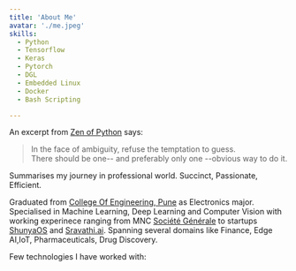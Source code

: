 ```yaml
---
title: 'About Me'
avatar: './me.jpeg'
skills:
  - Python
  - Tensorflow
  - Keras
  - Pytorch
  - DGL
  - Embedded Linux
  - Docker
  - Bash Scripting

---
```


An excerpt from [Zen of Python](https://www.python.org/dev/peps/pep-0020/) says:

>In the face of ambiguity, refuse the temptation to guess.  
>There should be one-- and preferably only one --obvious way to do it.

Summarises my journey in professional world. Succinct, Passionate, Efficient.

Graduated from [College Of Engineering, Pune](https://www.coep.org.in/) as Electronics major. Specialised in Machine Learning, Deep Learning and Computer Vision with working experinece ranging from MNC [Société Générale](https://www.societegenerale.com/en) to startups [ShunyaOS](http://demo.shunyaos.org/) and [Sravathi.ai](http://sravathi.ai/). Spanning several domains like Finance, Edge AI,IoT, Pharmaceuticals, Drug Discovery.

Few technologies I have worked with: